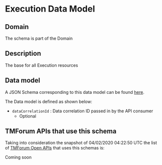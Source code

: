 # Execution Data Model

## Domain

The  schema is part of the  Domain

## Description

The base for all Execution resources

## Data model

A JSON Schema corresponding to this data model can be found
[here](https://github.com/tmforum-rand/schemas/blob/candidates/Common/Execution.schema.json).

The Data model is defined as shown below:
- `dataCorrelationId` : Data correlation ID passed in by the API consumer
  - Optional




## TMForum APIs that use this schema

Taking into consideration the snapshot of 04/02/2020 04:22:50 UTC the list of [TMForum Open APIs](https://www.tmforum.org/open-apis/) that uses this schemas is:

Coming soon